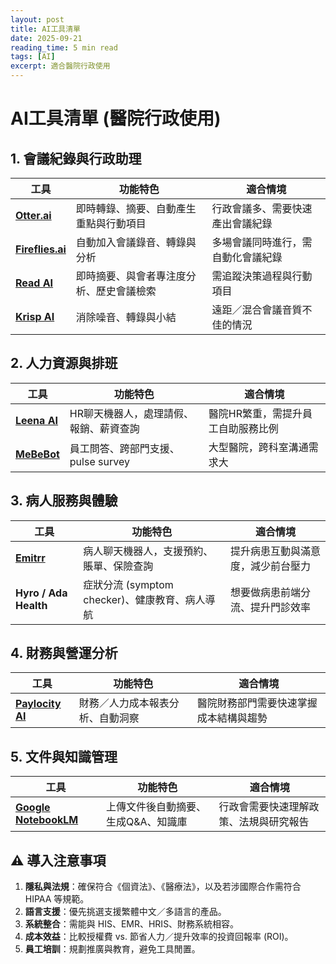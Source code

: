 ```yaml
---
layout: post
title: AI工具清單
date: 2025-09-21
reading_time: 5 min read
tags: [AI]
excerpt: 適合醫院行政使用
---
```


# AI工具清單 (醫院行政使用)

## 1. 會議紀錄與行政助理

|工具|功能特色|適合情境|
|---|---|---|
|[**Otter.ai**](https://otter.ai/?utm_source=chatgpt.com)|即時轉錄、摘要、自動產生重點與行動項目|行政會議多、需要快速產出會議紀錄|
|[**Fireflies.ai**](https://fireflies.ai/?utm_source=chatgpt.com)|自動加入會議錄音、轉錄與分析|多場會議同時進行，需自動化會議紀錄|
|[**Read AI**](https://www.meetjamie.ai/blog/ai-meeting-assistant?utm_source=chatgpt.com)|即時摘要、與會者專注度分析、歷史會議檢索|需追蹤決策過程與行動項目|
|[**Krisp AI**](https://krisp.ai/ai-meeting-assistant/?utm_source=chatgpt.com)| 消除噪音、轉錄與小結|遠距／混合會議音質不佳的情況|


## 2. 人力資源與排班
|工具|功能特色|適合情境|
|--|--|--|
|[**Leena AI**](https://leena.ai/hr-chatbot?utm_source=chatgpt.com) | HR聊天機器人，處理請假、報銷、薪資查詢 | 醫院HR繁重，需提升員工自助服務比例 |
|[**MeBeBot**](https://www.rezolve.ai/blog/top-10-hr-chatbots-that-are-revolutionizing-employee-support?utm_source=chatgpt.com) | 員工問答、跨部門支援、pulse survey | 大型醫院，跨科室溝通需求大|

## 3. 病人服務與體驗
 |工具|功能特色|適合情境|
 |--|--|--|
 |[**Emitrr**](https://emitrr.com/blog/ai-chatbot-for-hospitals/?utm_source=chatgpt.com) | 病人聊天機器人，支援預約、賬單、保險查詢 | 提升病患互動與滿意度，減少前台壓力|
 | **Hyro / Ada Health** | 症狀分流 (symptom checker)、健康教育、病人導航 |  想要做病患前端分流、提升門診效率 |

## 4. 財務與營運分析
 |工具|功能特色|適合情境|
 |--|--|--|
 | [**Paylocity AI**](https://www.paylocity.com/products/capabilities/ai/?utm_source=chatgpt.com)    |   財務／人力成本報表分析、自動洞察 | 醫院財務部門需要快速掌握成本結構與趨勢 |

## 5. 文件與知識管理
|工具|功能特色|適合情境|
|--|--|--|
| [**Google NotebookLM**](https://en.wikipedia.org/wiki/NotebookLM?utm_source=chatgpt.com) | 上傳文件後自動摘要、生成Q&A、知識庫 | 行政會需要快速理解政策、法規與研究報告|


## ⚠️ 導入注意事項

1.  **隱私與法規**：確保符合《個資法》、《醫療法》，以及若涉國際合作需符合HIPAA 等規範。
2.  **語言支援**：優先挑選支援繁體中文／多語言的產品。
3.  **系統整合**：需能與 HIS、EMR、HRIS、財務系統相容。
4.  **成本效益**：比較授權費 vs. 節省人力／提升效率的投資回報率 (ROI)。
5.  **員工培訓**：規劃推廣與教育，避免工具閒置。
